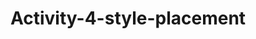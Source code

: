 # Activity-4-style-placement
<!DOCTYPE html>
<html lang="en">
<head>
    <meta charset="UTF-8">
    <meta http-equiv="X-UA-Compatible" content="IE=edge">
    <meta name="viewport" content="width=device-width, initial-scale=1.0">
    <title>Style Placement</title>
    <link rel="stylesheet" href="style.css">
    <script type="text/javascript" src="https://gc.kis.v2.scr.kaspersky-labs.com/FD126C42-EBFA-4E12-B309-BB3FDD723AC1/main.js?attr=M_mGTNOKweKonKrMP0BK2tGl9Luv654W7SHZhJSoeNfpLaMgtgH3a-MkDPPW47bqQyetxBGgNwCRSQer6aLvQndUWYHLVZtPHyVHPnO1tQ3qDDVlRYTQTZASMMhnYt0Czwh7roMBUBHNhLsozpvKM_OkZKSV05lbWZUTc0NB3pSHfXaM-UD0W0Ax_DdZ-AjgRwPF0rHrpVZ2_hcVm0J64TvVUbvIbQvB-_wdfwUzGOyVDraxkL7Cp8igd4eD_19e451290lPwk3bEnb7_ZZxgTx_gQlU8DUosG8xUex1GOu3-_eOuFQsmYrmOtNADx33lSlBtqzISM6TVHA2l3t_H7rZCT4qDIaIsO67iyE70g40vQIhuJJj7JoAqT-fv6fyaYo6sWj7DoNfNrlMiBXqwyPs_TufjY81bPHJwKOOkv_iLORINSSYbtdLiRFJ0a8YlVymWWpdVXtTuyaVe7bprGHru9eMTaMRgjk8AxAMd_g" charset="UTF-8"></script><style>
        h2 {
                color: aqua;
        }
        #styled {

                color: chartreuse;
        }

    .styled {
                color: navy;
    }
    </style>
</head>
<body>
    <h1>Style Placement</h1>
    <h2>Subheading</h2>
    <p id="styled" class="styled">Lorem ipsum dolor sit amet, consectetur adipiscing elit, sed do eiusmod tempor incididunt ut labore et dolore magna aliqua. Montes nascetur ridiculus mus mauris vitae ultricies. Blandit massa enim nec dui nunc mattis enim ut. Convallis tellus id interdum velit laoreet id donec. Enim sit amet venenatis urna.</p>
    <h2>Subheading 2</h2>
    <p style="text-align:center;">I am self-centered!</p>
</body>
</html>
